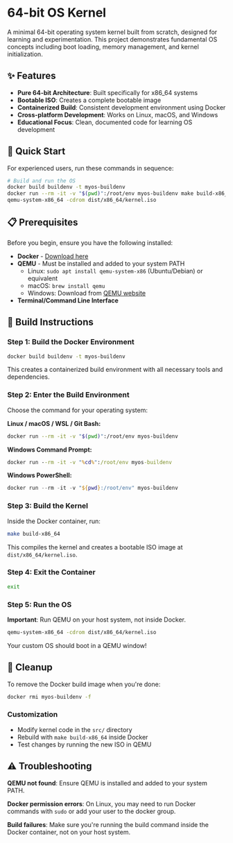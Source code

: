 # 64-bit OS Kernel

A minimal 64-bit operating system kernel built from scratch, designed for learning and experimentation. This project demonstrates fundamental OS concepts including boot loading, memory management, and kernel initialization.

## ✨ Features

- **Pure 64-bit Architecture**: Built specifically for x86_64 systems
- **Bootable ISO**: Creates a complete bootable image
- **Containerized Build**: Consistent development environment using Docker
- **Cross-platform Development**: Works on Linux, macOS, and Windows
- **Educational Focus**: Clean, documented code for learning OS development

## 🚀 Quick Start

For experienced users, run these commands in sequence:

```bash
# Build and run the OS
docker build buildenv -t myos-buildenv
docker run --rm -it -v "$(pwd)":/root/env myos-buildenv make build-x86_64 && exit
qemu-system-x86_64 -cdrom dist/x86_64/kernel.iso
```

## 📋 Prerequisites

Before you begin, ensure you have the following installed:

- **Docker** - [Download here](https://www.docker.com/get-started)
- **QEMU** - Must be installed and added to your system PATH
  - Linux: `sudo apt install qemu-system-x86` (Ubuntu/Debian) or equivalent
  - macOS: `brew install qemu`
  - Windows: Download from [QEMU website](https://www.qemu.org/download/)
- **Terminal/Command Line Interface**

## 🔧 Build Instructions

### Step 1: Build the Docker Environment

```bash
docker build buildenv -t myos-buildenv
```

This creates a containerized build environment with all necessary tools and dependencies.

### Step 2: Enter the Build Environment

Choose the command for your operating system:

**Linux / macOS / WSL / Git Bash:**
```bash
docker run --rm -it -v "$(pwd)":/root/env myos-buildenv
```

**Windows Command Prompt:**
```cmd
docker run --rm -it -v "%cd%":/root/env myos-buildenv
```

**Windows PowerShell:**
```powershell
docker run --rm -it -v "${pwd}:/root/env" myos-buildenv
```

### Step 3: Build the Kernel

Inside the Docker container, run:

```bash
make build-x86_64
```

This compiles the kernel and creates a bootable ISO image at `dist/x86_64/kernel.iso`.

### Step 4: Exit the Container

```bash
exit
```

### Step 5: Run the OS

**Important**: Run QEMU on your host system, not inside Docker.

```bash
qemu-system-x86_64 -cdrom dist/x86_64/kernel.iso
```

Your custom OS should boot in a QEMU window!

## 🧹 Cleanup

To remove the Docker build image when you're done:

```bash
docker rmi myos-buildenv -f
```

### Customization

- Modify kernel code in the `src/` directory
- Rebuild with `make build-x86_64` inside Docker
- Test changes by running the new ISO in QEMU

## ⚠️ Troubleshooting

**QEMU not found**: Ensure QEMU is installed and added to your system PATH.

**Docker permission errors**: On Linux, you may need to run Docker commands with `sudo` or add your user to the docker group.

**Build failures**: Make sure you're running the build command inside the Docker container, not on your host system.

